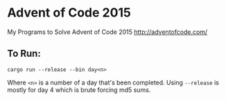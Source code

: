 # Advent of Code 2015
My Programs to Solve Advent of Code 2015 http://adventofcode.com/

## To Run:

    cargo run --release --bin day<n>
    
Where `<n>` is a number of a day that's been completed. Using `--release` is
mostly for day 4 which is brute forcing md5 sums. 
